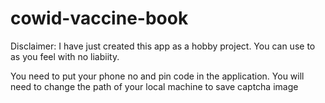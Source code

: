 # cowid-vaccine-book
Disclaimer: I have just created this app as a hobby project. You can use to as you feel with no liabiity.

You  need to put your phone no and pin code in the application.
You will need to change the path of your local machine to save captcha image

